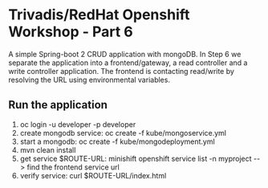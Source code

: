 # Trivadis/RedHat Openshift Workshop - Part 6

A simple Spring-boot 2 CRUD application with mongoDB. In Step 6 we separate the application into a frontend/gateway, a read controller and a write controller application. The frontend is contacting read/write by resolving the URL using environmental variables.
## Run the application

1. oc login -u developer -p developer
2. create mongodb service: oc create -f kube/mongoservice.yml 
3. start a mongodb:  oc create -f kube/mongodeployment.yml
4. mvn clean install 
5. get service $ROUTE-URL: minishift openshift service list -n myproject --> find the frontend service url
6. verify service: curl $ROUTE-URL/index.html
